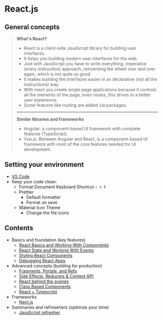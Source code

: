 # React.js

## General concepts

> <b>What's React?</b>
>
> -   React is a client-side JavaScript library for building user interfaces.
> -   It helps you building modern user interfaces for the web.
> -   Just with JavaScript you have to write everything, imperative (every instruction) approach, reinventing the wheel over and over again, which is not quite so good.
> -   It makes building the interfaces easier in an declarative (not all the instructions) way.
> -   With react you create single page applications because it controls all the elements of the page, even routes, this drives to a better user experience.
> -   Some features like routing are added via packages.
>
> ---
>
> <b>Similar libraries and frameworks</b>
>
> -   Angular: a component-based UI framework with complete features (TypeScript).
> -   Vue.js: Between Angular and React, is a component-based UI framework with most of the core features needed for UI development.

## Setting your environment

-   [VS Code](https://code.visualstudio.com/)
-   Keep your code clean:
    -   Format Document Keyboard Shortcut `⇧ ⌥ F`
    -   Prettier
        -   Default formatter
        -   Format on save
    -   Material Icon Theme
        -   Change the file icons

## Contents

-   Basics and foundation (key features)
    -   [React Basics and Working With Components](./002-react-002.md)
    -   [React State and Working With Events](./002-react-003.md)
    -   [Styling React Components](./002-react-004.md)
    -   [Debugging React Apps](./002-react-005.md)
-   Advanced concepts (building for production)
    -   [Fragments, Portals, and Refs](./002-react-006.md)
    -   [Side Effects, Reducers & Context API](./002-react-007.md)
    -   [React behind the scenes](./002-react-008.md)
    -   [Class Based Components](./002-react-009.md)
    -   [React + Typescript](./002-react-022.md)
-   Frameworks
    -   [Next.js](002-react-030.md)
-   Summaries and refresehers (optimize your time)
    -   [JavaScript refresher](./002-react-001.md)
